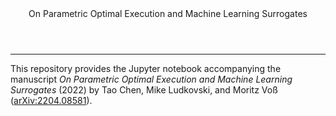 
<header> On Parametric Optimal Execution and Machine Learning Surrogates </header>

<hr>

This repository provides the Jupyter notebook accompanying the manuscript <i>On Parametric Optimal Execution and Machine Learning Surrogates</i> (2022) by Tao Chen, Mike Ludkovski, and Moritz Voß (<a href="https://arxiv.org/abs/2204.08581">arXiv:2204.08581</a>).
